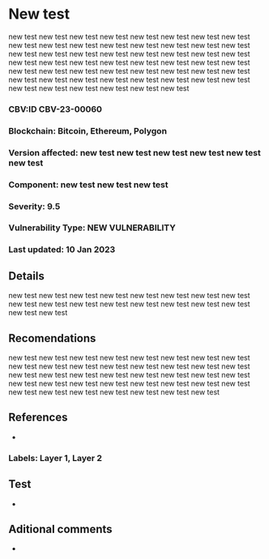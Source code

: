 # New test
  
new test new test new test  new test new test new test  new test new test new test  new test new test new test  new test new test new test  new test new test new test  new test new test new test  new test new test new test  new test new test new test  new test new test new test  new test new test new test  new test new test new test  new test new test new test  new test new test new test  new test new test new test  new test new test new test  new test new test new test  new test new test new test
  
### CBV:ID CBV-23-00060
### Blockchain: Bitcoin, Ethereum, Polygon
### Version affected: new test new test new test  new test new test new test
### Component: new test new test new test
### Severity: 9.5
### Vulnerability Type: NEW VULNERABILITY
### Last updated: 10 Jan 2023

## Details

new test new test new test  new test new test new test  new test new test new test  new test new test new test  new test new test new test  new test new test new test

## Recomendations

new test new test new test  new test new test new test  new test new test new test  new test new test new test  new test new test new test  new test new test new test  new test new test new test  new test new test new test  new test new test new test  new test new test new test  new test new test new test  new test new test new test  new test new test new test

## References

-

### Labels: Layer 1, Layer 2

## Test

-

## Aditional comments

-
